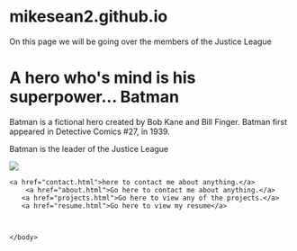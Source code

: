 # mikesean2.github.io
<!DOCTYPE html>
<html>
    <head>
        <tile></tile>
        <link rel="stylesheet" href="indexStyle.css">
    </head>
   <body>On this page we will be going over the members of the Justice League

<h1>A hero who's mind is his superpower... Batman</h1>
<p> Batman is a fictional hero created by Bob Kane and Bill Finger. Batman first appeared in Detective Comics #27, in 1939. </p>
<p>Batman is the leader of the Justice League </p>

<img src="https://media.giphy.com/media/a5viI92PAF89q/giphy.gif"/>
          
      
    <a href="contact.html">here to contact me about anything.</a>
        <a href="about.html">Go here to contact me about anything.</a>
       <a href="projects.html">Go here to view any of the projects.</a>
       <a href="resume.html">Go here to view my resume</a>

     
        
    </body>
     

       
</html>

       
